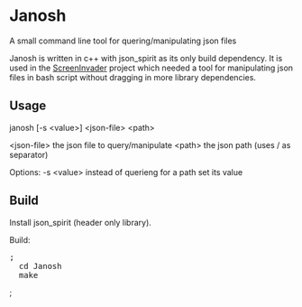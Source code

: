 Janosh
======

A small command line tool for quering/manipulating json files

Janosh is written in c++ with json_spirit as its only build dependency. It is used in the [ScreenInvader](https://github.com/Metalab/ScreenInvader) project which needed a tool for manipulating json files in bash script without dragging in more library dependencies.

## Usage

janosh [-s &lt;value&gt;]  &lt;json-file&gt; &lt;path&gt;

&lt;json-file&gt;    the json file to query/manipulate
&lt;path&gt;         the json path (uses / as separator)

Options:
-s &lt;value&gt;     instead of querieng for a path set its value

## Build

Install json_spirit (header only library).

Build:
<pre>;
  cd Janosh
  make
</pre>;
